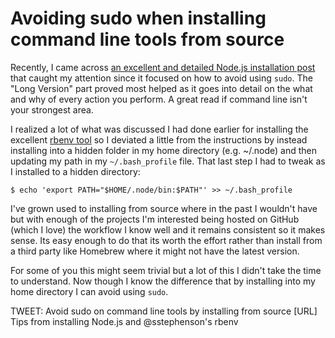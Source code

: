 # Avoiding sudo when installing command line tools from source

Recently, I came across [an excellent and detailed Node.js installation post](http://increaseyourgeek.wordpress.com/2010/08/18/install-node-js-without-using-sudo/) that caught my attention since it focused on how to avoid using ```sudo```. The "Long Version" part proved most helped as it goes into detail on the what and why of every action you perform. A great read if command line isn't your strongest area.

I realized a lot of what was discussed I had done earlier for installing the excellent [rbenv tool](https://github.com/sstephenson/rbenv) so I deviated a little from the instructions by instead installing into a hidden folder in my home directory (e.g. ~/.node) and then updating my path in my ```~/.bash_profile``` file. That last step I had to tweak as I installed to a hidden directory:

	$ echo 'export PATH="$HOME/.node/bin:$PATH"' >> ~/.bash_profile

I've grown used to installing from source where in the past I wouldn't have but with enough of the projects I'm interested being hosted on GitHub (which I love) the workflow I know well and it remains consistent so it makes sense. Its easy enough to do that its worth the effort rather than install from a third party like Homebrew where it might not have the latest version.

For some of you this might seem trivial but a lot of this I didn't take the time to understand. Now though I know the difference that by installing into my home directory I can avoid using ```sudo```.


TWEET: Avoid sudo on command line tools by installing from source [URL] Tips from installing Node.js and @sstephenson's rbenv